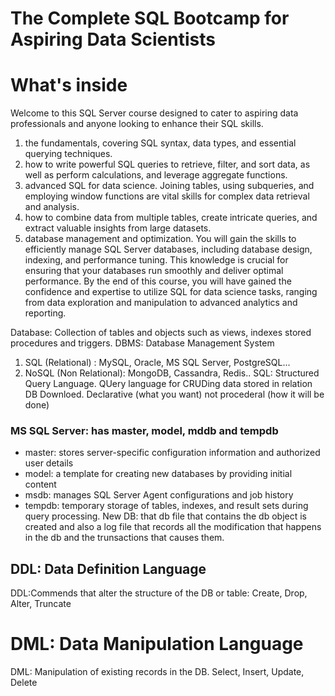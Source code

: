 # The Complete SQL Bootcamp for Aspiring Data Scientists 

# What's inside

Welcome to this SQL Server course designed to cater to aspiring data professionals and anyone looking to enhance their SQL skills. 
1. the fundamentals, covering SQL syntax, data types, and essential querying techniques. 
2. how to write powerful SQL queries to retrieve, filter, and sort data, as well as perform calculations, and leverage aggregate functions.
3. advanced SQL for data science. Joining tables, using subqueries, and employing window functions are vital skills for complex data retrieval and analysis. 
4. how to combine data from multiple tables, create intricate queries, and extract valuable insights from large datasets.
5. database management and optimization. You will gain the skills to efficiently manage SQL Server databases, including database design, indexing, and performance tuning. 
This knowledge is crucial for ensuring that your databases run smoothly and deliver optimal performance. By the end of this course, you will have gained the confidence and expertise to utilize SQL for data science tasks, ranging from data exploration and manipulation to advanced analytics and reporting.


Database: Collection of tables and objects such as views, indexes stored procedures and triggers.
DBMS: Database Management System 
1. SQL (Relational) : MySQL, Oracle, MS SQL Server, PostgreSQL...    
2. NoSQL (Non Relational): MongoDB, Cassandra, Redis.. 
SQL: Structured Query Language. QUery language for CRUDing data stored in relation DB
Downloed. Declarative (what you want) not procederal (how it will be done)
### MS SQL Server: has master, model, mddb and tempdb
+ master: stores server-specific configuration information and authorized user details
+ model: a template for creating new databases by providing initial content
+ msdb:  manages SQL Server Agent configurations and job history
+ tempdb: temporary storage of tables, indexes, and result sets during query processing.
New DB: that db file that contains the db object is created and also a log file that records all the modification that happens in the db and the trunsactions that causes them.  


## DDL: Data Definition Language
DDL:Commends that alter the structure of the DB or table: Create, Drop, Alter, Truncate

# DML: Data Manipulation Language
DML: Manipulation of existing records in the DB. Select, Insert,  Update, Delete



